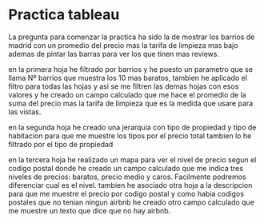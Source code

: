 # Practica tableau

La pregunta para comenzar la practica ha sido la de mostrar los barrios de madrid con un promedio del precio mas la tarifa de limpieza mas bajo ademas de pintar las barras para ver los que tinen mas reviews.

en la primera hoja he filtrado por barrios y he puesto un parametro que se llama Nº barrios que muestra los 10 mas baratos, tambien he aplicado el filtro para todas las hojas y asi se me filtren las demas hojas con esos valores y he creado un campo calculado que me hace el promedio de la suma del precio mas la tarifa de limpieza que es la medida que usare para las vistas.

en la segunda hoja he creado una jerarquia con tipo de propiedad y tipo de habitacion para que me muestre los tipos por el precio total  tambien lo he filtrado por el tipo de propiedad

 en la tercera hoja he realizado un mapa para ver el nivel de precio segun el codigo postal  donde he creado un campo calculado que me indica tres niveles de precios: baratos, precio medio y caros. Facilmente podremos diferenciar cual es el nivel. tambien he asociado otra hoja a la descripcion para que me muestre el precio por codigo postal y como habia codigos postales que no tenian ningun airbnb he creado otro campo calculado que me muestre un texto que dice que no hay airbnb.
